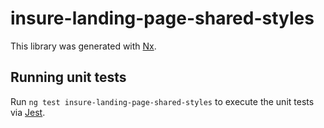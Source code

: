 # insure-landing-page-shared-styles

This library was generated with [Nx](https://nx.dev).

## Running unit tests

Run `ng test insure-landing-page-shared-styles` to execute the unit tests via [Jest](https://jestjs.io).
